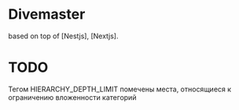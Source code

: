 # Divemaster 

based on top of [Nestjs], [Nextjs]. 

# TODO
Тегом HIERARCHY_DEPTH_LIMIT помечены места, относящиеся к ограничению вложенности категорий
